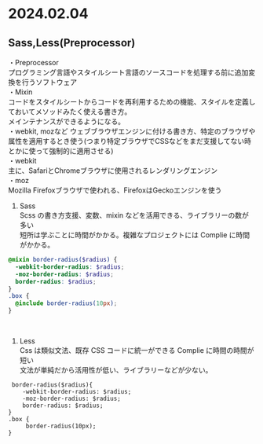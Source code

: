 # 2024.02.04

## Sass,Less(Preprocessor)

・Preprocessor<br>
プログラミング言語やスタイルシート言語のソースコードを処理する前に追加変換を行うソフトウェア<br>
・Mixin<br>
コードをスタイルシートからコードを再利用するための機能、スタイルを定義しておいてメソッドみたく使える書き方。<br>
メインテナンスができるようになる。<br>
・webkit, mozなど
ウェブブラウザエンジンに付ける書き方、特定のブラウザや属性を適用するとき使う(つまり特定ブラウザでCSSなどをまだ支援してない時とかに使って強制的に適用させる)<br>
・webkit<br>
主に、SafariとChromeブラウザに使用されるレンダリングエンジン<br>
・moz<br>
Mozilla Firefoxブラウザで使われる、FirefoxはGeckoエンジンを使う
<br>
1. Sass<br>
   Scss の書き方支援、変数、mixin などを活用できる、ライブラリーの数が多い<br>
   短所は学ぶことに時間がかかる。複雑なプロジェクトには Complie に時間がかかる。

```scss
@mixin border-radius($radius) {
  -webkit-border-radius: $radius;
  -moz-border-radius: $radius;
  border-radius: $radius;
}
.box {
  @include border-radius(10px);
}
```
<br>

1. Less<br>
   Css は類似文法、既存 CSS コードに統一ができる Complie に時間の時間が短い<br>
   文法が単純だから活用性が低い、ライブラリーなどが少ない。

```less
 border-radius($radius){
    -webkit-border-radius: $radius;
    -moz-border-radius: $radius;
    border-radius: $radius;
}
.box {
     border-radius(10px);
}
```
